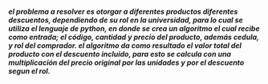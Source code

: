 **_el problema a resolver es otorgar a diferentes productos diferentes descuentos, dependiendo de su rol en la universidad, para lo cual se utiliza el lenguaje de python, en donde se crea un algoritmo el cual recibe como entrada; el código, cantidad y precio del producto, además cedula, y rol del comprador. el algoritmo da como resultado el valor total del producto con el descuento incluido, para esto se calcula con una multiplicación del precio original por las unidades y por el descuento segun el rol._**
